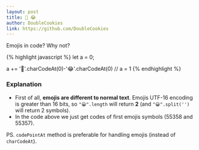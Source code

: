 ```yaml
---
layout: post
title: 🤣 😂
author: DoubleCookies
link: https://github.com/DoubleCookies
---
```

Emojis in code? Why not?

{% highlight javascript %}
let a = 0;

a += '🤣'.charCodeAt(0)-'😂'.charCodeAt(0) // a = 1
{% endhighlight %}

<!--more-->
### Explanation
- First of all, **emojis are different to normal text**. Emojis UTF-16 encoding is greater than 16 bits, so `"😀".length` 
will return **2** (and `"😀".split('')` will return 2 symbols).
- In the code above we just get codes of first emojis symbols (55358 and 55357).

PS. `codePointAt` method is preferable for handling emojis (instead of `charCodeAt`). 